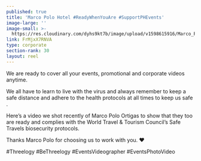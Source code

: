 ```yaml
---
published: true
title: 'Marco Polo Hotel #ReadyWhenYouAre #SupportPHEvents'
image-large: ''
image-small: >-
  https://res.cloudinary.com/dyhs9kt7b/image/upload/v1598615916/Marco_Polo-02a.jpg
link: FrMjxX7RNVA
type: corporate
section-rank: 30
layout: reel
---
```

We are ready to cover all your events, promotional and corporate videos anytime. 

We all have to learn to live with the virus and always remember to keep a safe distance and adhere to the health protocols at all times to keep us safe . 

Here’s a video we shot recently of Marco Polo Ortigas to show that they too are ready and complies with the World Travel & Tourism Council’s Safe Travels biosecurity protocols. 

Thanks Marco Polo for choosing us to work with you. ❤

#Threelogy #BeThreelogy #EventsVideographer #EventsPhotoVideo
